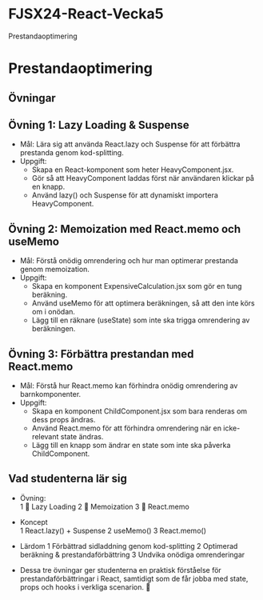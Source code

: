 # FJSX24-React-Vecka5
Prestandaoptimering

# Prestandaoptimering

## Övningar

## Övning 1: Lazy Loading & Suspense
- Mål: Lära sig att använda React.lazy och Suspense för att förbättra prestanda genom kod-splitting.
- Uppgift:
  - Skapa en React-komponent som heter HeavyComponent.jsx.
  - Gör så att HeavyComponent laddas först när användaren klickar på en knapp.
  - Använd lazy() och Suspense för att dynamiskt importera HeavyComponent.

## Övning 2: Memoization med React.memo och useMemo
- Mål: Förstå onödig omrendering och hur man optimerar prestanda genom memoization.
- Uppgift:
  - Skapa en komponent ExpensiveCalculation.jsx som gör en tung beräkning.
  - Använd useMemo för att optimera beräkningen, så att den inte körs om i onödan.
  - Lägg till en räknare (useState) som inte ska trigga omrendering av beräkningen.
 
## Övning 3: Förbättra prestandan med React.memo
- Mål: Förstå hur React.memo kan förhindra onödig omrendering av barnkomponenter.
- Uppgift:
  - Skapa en komponent ChildComponent.jsx som bara renderas om dess props ändras.
  - Använd React.memo för att förhindra omrendering när en icke-relevant state ändras.
  - Lägg till en knapp som ändrar en state som inte ska påverka ChildComponent.

## Vad studenterna lär sig
- Övning:	
1 📝 Lazy Loading
2 📝 Memoization
3 📝 React.memo	
- Koncept	
1 React.lazy() + Suspense
2 useMemo()
3 React.memo()


- Lärdom
1 Förbättrad sidladdning genom kod-splitting
2 Optimerad beräkning & prestandaförbättring
3 Undvika onödiga omrenderingar
		
- Dessa tre övningar ger studenterna en praktisk förståelse för prestandaförbättringar i React, samtidigt som de får jobba med state, props och hooks i verkliga scenarion. 🚀
